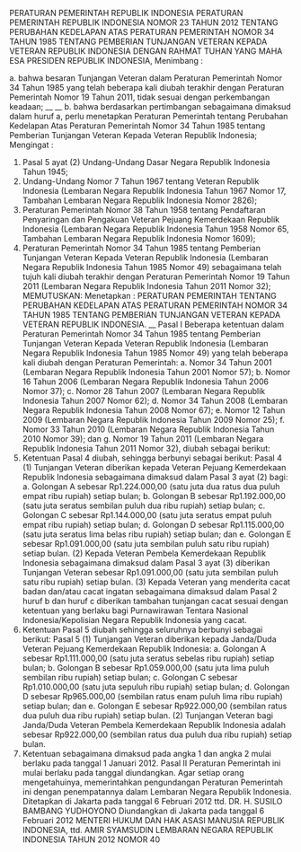  PERATURAN PEMERINTAH REPUBLIK INDONESIA PERATURAN PEMERINTAH REPUBLIK INDONESIA NOMOR 23 TAHUN 2012 TENTANG PERUBAHAN KEDELAPAN ATAS PERATURAN PEMERINTAH NOMOR 34 TAHUN 1985 TENTANG PEMBERIAN TUNJANGAN VETERAN KEPADA VETERAN REPUBLIK INDONESIA
DENGAN RAHMAT TUHAN YANG MAHA ESA PRESIDEN REPUBLIK INDONESIA,
Menimbang :

a. bahwa besaran Tunjangan Veteran dalam Peraturan Pemerintah Nomor 34 Tahun 1985 yang telah beberapa kali diubah terakhir dengan Peraturan Pemerintah Nomor 19 Tahun 2011, tidak sesuai dengan perkembangan keadaan; __ __ b. bahwa berdasarkan pertimbangan sebagaimana dimaksud dalam huruf a, perlu menetapkan Peraturan Pemerintah tentang Perubahan Kedelapan Atas Peraturan Pemerintah Nomor 34 Tahun 1985 tentang Pemberian Tunjangan Veteran Kepada Veteran Republik Indonesia;
Mengingat :

1. Pasal 5 ayat (2) Undang-Undang Dasar Negara Republik Indonesia Tahun 1945;
2. Undang-Undang Nomor 7 Tahun 1967 tentang Veteran Republik Indonesia (Lembaran Negara Republik Indonesia Tahun 1967 Nomor 17, Tambahan Lembaran Negara Republik Indonesia Nomor 2826);
3. Peraturan Pemerintah Nomor 38 Tahun 1958 tentang Pendaftaran Penyaringan dan Pengakuan Veteran Pejuang Kemerdekaan Republik Indonesia (Lembaran Negara Republik Indonesia Tahun 1958 Nomor 65, Tambahan Lembaran Negara Republik Indonesia Nomor 1609);
4. Peraturan Pemerintah Nomor 34 Tahun 1985 tentang Pemberian Tunjangan Veteran Kepada Veteran Republik Indonesia (Lembaran Negara Republik Indonesia Tahun 1985 Nomor 49) sebagaimana telah tujuh kali diubah terakhir dengan Peraturan Pemerintah Nomor 19 Tahun 2011 (Lembaran Negara Republik Indonesia Tahun 2011 Nomor 32);
MEMUTUSKAN:
 Menetapkan : PERATURAN PEMERINTAH TENTANG PERUBAHAN KEDELAPAN ATAS PERATURAN PEMERINTAH NOMOR 34 TAHUN 1985 TENTANG PEMBERIAN TUNJANGAN VETERAN KEPADA VETERAN REPUBLIK INDONESIA. __
Pasal I
Beberapa ketentuan dalam Peraturan Pemerintah Nomor 34 Tahun 1985 tentang Pemberian Tunjangan Veteran Kepada Veteran Republik Indonesia (Lembaran Negara Republik Indonesia Tahun 1985 Nomor 49) yang telah beberapa kali diubah dengan Peraturan Pemerintah:
a. Nomor 34 Tahun 2001 (Lembaran Negara Republik Indonesia Tahun 2001 Nomor 57);
b. Nomor 16 Tahun 2006 (Lembaran Negara Republik Indonesia Tahun 2006 Nomor 37);
c. Nomor 28 Tahun 2007 (Lembaran Negara Republik Indonesia Tahun 2007 Nomor 62);
d. Nomor 34 Tahun 2008 (Lembaran Negara Republik Indonesia Tahun 2008 Nomor 67);
e. Nomor 12 Tahun 2009 (Lembaran Negara Republik Indonesia Tahun 2009 Nomor 25);
f. Nomor 33 Tahun 2010 (Lembaran Negara Republik Indonesia Tahun 2010 Nomor 39); dan
g. Nomor 19 Tahun 2011 (Lembaran Negara Republik Indonesia Tahun 2011 Nomor 32), diubah sebagai berikut:
1. Ketentuan Pasal 4 diubah, sehingga berbunyi sebagai berikut:
Pasal 4
(1) Tunjangan Veteran diberikan kepada Veteran Pejuang Kemerdekaan Republik Indonesia sebagaimana dimaksud dalam Pasal 3 ayat (2) bagi:
a. Golongan A sebesar Rp1.224.000,00 (satu juta dua ratus dua puluh empat ribu rupiah) setiap bulan;
b. Golongan B sebesar Rp1.192.000,00 (satu juta seratus sembilan puluh dua ribu rupiah) setiap bulan;
c. Golongan C sebesar Rp1.144.000,00 (satu juta seratus empat puluh empat ribu rupiah) setiap bulan;
d. Golongan D sebesar Rp1.115.000,00 (satu juta seratus lima belas ribu rupiah) setiap bulan; dan e. Golongan E sebesar Rp1.091.000,00 (satu juta sembilan puluh satu ribu rupiah) setiap bulan.
(2) Kepada Veteran Pembela Kemerdekaan Republik Indonesia sebagaimana dimaksud dalam Pasal 3 ayat (3) diberikan Tunjangan Veteran sebesar Rp1.091.000,00 (satu juta sembilan puluh satu ribu rupiah) setiap bulan.
(3) Kepada Veteran yang menderita cacat badan dan/atau cacat ingatan sebagaimana dimaksud dalam Pasal 2 huruf b dan huruf c diberikan tambahan tunjangan cacat sesuai dengan ketentuan yang berlaku bagi Purnawirawan Tentara Nasional Indonesia/Kepolisian Negara Republik Indonesia yang cacat.
2. Ketentuan Pasal 5 diubah sehingga seluruhnya berbunyi sebagai berikut:
Pasal 5
(1) Tunjangan Veteran diberikan kepada Janda/Duda Veteran Pejuang Kemerdekaan Republik Indonesia:
a. Golongan A sebesar Rp1.111.000,00 (satu juta seratus sebelas ribu rupiah) setiap bulan;
b. Golongan B sebesar Rp1.059.000,00 (satu juta lima puluh sembilan ribu rupiah) setiap bulan;
c. Golongan C sebesar Rp1.010.000,00 (satu juta sepuluh ribu rupiah) setiap bulan;
d. Golongan D sebesar Rp965.000,00 (sembilan ratus enam puluh lima ribu rupiah) setiap bulan; dan
e. Golongan E sebesar Rp922.000,00 (sembilan ratus dua puluh dua ribu rupiah) setiap bulan.
(2) Tunjangan Veteran bagi Janda/Duda Veteran Pembela Kemerdekaan Republik Indonesia adalah sebesar Rp922.000,00 (sembilan ratus dua puluh dua ribu rupiah) setiap bulan.
3. Ketentuan sebagaimana dimaksud pada angka 1 dan angka 2 mulai berlaku pada tanggal 1 Januari 2012.
Pasal II
Peraturan Pemerintah ini mulai berlaku pada tanggal diundangkan.
Agar setiap orang mengetahuinya, memerintahkan pengundangan Peraturan Pemerintah ini dengan penempatannya dalam Lembaran Negara Republik Indonesia. Ditetapkan di Jakarta pada tanggal 6 Februari 2012 ttd. DR. H. SUSILO BAMBANG YUDHOYONO Diundangkan di Jakarta pada tanggal 6 Februari 2012 MENTERI HUKUM DAN HAK ASASI MANUSIA REPUBLIK INDONESIA, ttd. AMIR SYAMSUDIN LEMBARAN NEGARA REPUBLIK INDONESIA TAHUN 2012 NOMOR 40